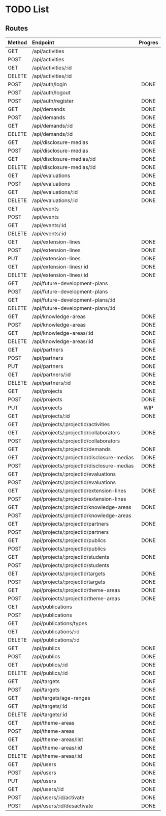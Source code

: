 # TODO List

## Routes

| Method           | Endpoint                                   | Progres     |
|:-----------------|:-------------------------------------------|:-----------:|
| GET              | /api/activities                            |             |
| POST             | /api/activities                            |             |
| GET              | /api/activities/:id                        |             |
| DELETE           | /api/activities/:id                        |             |
| POST             | /api/auth/login                            | DONE        |
| POST             | /api/auth/logout                           |             | -- CREATE ENVIRONMENTAL VARIABLE TO STORE WEBPAGE URL
| POST             | /api/auth/register                         | DONE        |
| GET              | /api/demands                               | DONE        |
| POST             | /api/demands                               | DONE        |
| GET              | /api/demands/:id                           | DONE        |
| DELETE           | /api/demands/:id                           | DONE        |
| GET              | /api/disclosure-medias                     | DONE        |
| POST             | /api/disclosure-medias                     | DONE        |
| GET              | /api/disclosure-medias/:id                 | DONE        |
| DELETE           | /api/disclosure-medias/:id                 | DONE        |
| GET              | /api/evaluations                           | DONE        |
| POST             | /api/evaluations                           | DONE        |
| GET              | /api/evaluations/:id                       | DONE        |
| DELETE           | /api/evaluations/:id                       | DONE        |
| GET              | /api/events                                |             |
| POST             | /api/events                                |             |
| GET              | /api/events/:id                            |             |
| DELETE           | /api/events/:id                            |             |
| GET              | /api/extension-lines                       | DONE        |
| POST             | /api/extension-lines                       | DONE        |
| PUT              | /api/extension-lines                       | DONE        |
| GET              | /api/extension-lines/:id                   | DONE        |
| DELETE           | /api/extension-lines/:id                   | DONE        |
| GET              | /api/future-development-plans              |             |
| POST             | /api/future-development-plans              |             |
| GET              | /api/future-development-plans/:id          |             |
| DELETE           | /api/future-development-plans/:id          |             |
| GET              | /api/knowledge-areas                       | DONE        |
| POST             | /api/knowledge-areas                       | DONE        |
| GET              | /api/knowledge-areas/:id                   | DONE        |
| DELETE           | /api/knowledge-areas/:id                   | DONE        |
| GET              | /api/partners                              | DONE        |
| POST             | /api/partners                              | DONE        |
| PUT              | /api/partners                              | DONE        |
| GET              | /api/partners/:id                          | DONE        |
| DELETE           | /api/partners/:id                          | DONE        |
| GET              | /api/projects                              | DONE        |
| POST             | /api/projects                              | DONE        |
| PUT              | /api/projects                              | WIP         |
| GET              | /api/projects/:id                          | DONE        |
| GET              | /api/projects/:projectId/activities        |             |
| GET              | /api/projects/:projectId/collaborators     | DONE        |
| POST             | /api/projects/:projectId/collaborators     |             |
| GET              | /api/projects/:projectId/demands           | DONE        |
| GET              | /api/projects/:projectId/disclosure-medias | DONE        |
| POST             | /api/projects/:projectId/disclosure-medias | DONE        |
| GET              | /api/projects/:projectId/evaluations       |             |
| POST             | /api/projects/:projectId/evaluations       |             |
| GET              | /api/projects/:projectId/extension-lines   | DONE        |
| POST             | /api/projects/:projectId/extension-lines   |             |
| GET              | /api/projects/:projectId/knowledge-areas   | DONE        |
| POST             | /api/projects/:projectId/knowledge-areas   |             |
| GET              | /api/projects/:projectId/partners          | DONE        |
| POST             | /api/projects/:projectId/partners          |             |
| GET              | /api/projects/:projectId/publics           | DONE        |
| POST             | /api/projects/:projectId/publics           |             |
| GET              | /api/projects/:projectId/students          | DONE        |
| POST             | /api/projects/:projectId/students          |             |
| GET              | /api/projects/:projectId/targets           | DONE        |
| POST             | /api/projects/:projectId/targets           | DONE        |
| GET              | /api/projects/:projectId/theme-areas       | DONE        |
| POST             | /api/projects/:projectId/theme-areas       | DONE        |
| GET              | /api/publications                          |             |
| POST             | /api/publications                          |             |
| GET              | /api/publications/types                    |             |
| GET              | /api/publications/:id                      |             |
| DELETE           | /api/publications/:id                      |             |
| GET              | /api/publics                               | DONE        |
| POST             | /api/publics                               | DONE        |
| GET              | /api/publics/:id                           | DONE        |
| DELETE           | /api/publics/:id                           | DONE        |
| GET              | /api/targets                               | DONE        |
| POST             | /api/targets                               | DONE        |
| GET              | /api/targets/age-ranges                    | DONE        |
| GET              | /api/targets/:id                           | DONE        |
| DELETE           | /api/targets/:id                           | DONE        |
| GET              | /api/theme-areas                           | DONE        |
| POST             | /api/theme-areas                           | DONE        |
| GET              | /api/theme-areas/list                      | DONE        |
| GET              | /api/theme-areas/:id                       | DONE        |
| DELETE           | /api/theme-areas/:id                       | DONE        |
| GET              | /api/users                                 | DONE        |
| POST             | /api/users                                 | DONE        |
| PUT              | /api/users                                 | DONE        |
| GET              | /api/users/:id                             | DONE        |
| POST             | /api/users/:id/activate                    | DONE        |
| POST             | /api/users/:id/desactivate                 | DONE        |
